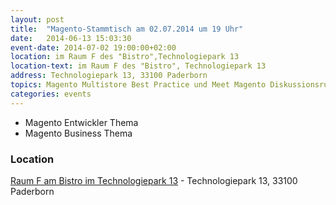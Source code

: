 ```yaml
---
layout: post
title:  "Magento-Stammtisch am 02.07.2014 um 19 Uhr"
date:   2014-06-13 15:03:30
event-date: 2014-07-02 19:00:00+02:00
location: im Raum F des "Bistro",Technologiepark 13
location-text: im Raum F des "Bistro", Technologiepark 13
address: Technologiepark 13, 33100 Paderborn
topics: Magento Multistore Best Practice und Meet Magento Diskussionsrunde
categories: events
---
```


* Magento Entwickler Thema
* Magento Business Thema

### Location

[Raum F am Bistro im Technologiepark 13](http://technologiepark-paderborn.de/) - Technologiepark 13, 33100 Paderborn

